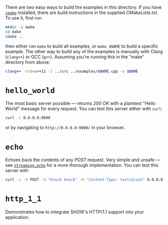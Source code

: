 There are two easy ways to build the examples in this directory.  If you have [`cmake`](https://cmake.org/) installed, there are build instructions in the supplied *CMakeLists.txt*.  To use it, first run 

```sh
mkdir -p make
cd make
cmake ..
```

then either run `make` to build all examples, or `make $NAME` to build a specific example.  The other way to build any of the examples is manually with Clang (`clang++`) or GCC (`g++`).  Assuming you're running this in the "make" directory from above:

```sh
clang++ -std=c++11 -I ../src ../examples/$NAME.cpp -o $NAME
```

# `hello_world`

The most basic server possible — returns *200 OK* with a plaintext "Hello World" message for every request.  You can test this server either with `curl`:

```sh
curl -i 0.0.0.0:9090
```

or by navigating to `http://0.0.0.0:9090/` in your browser.

# `echo`

Echoes back the contents of any *POST* request.  Very simple and unsafe — see [`streaming_echo`](#streaming_echo) for a more thorough implementation.  You can test this server with

```sh
curl -i -X POST -d "Knock knock" -H "Content-Type: text/plain" 0.0.0.0:9090
```

# `http_1_1`

Demonstrates how to integrate SHOW's HTTP/1.1 support into your application.
